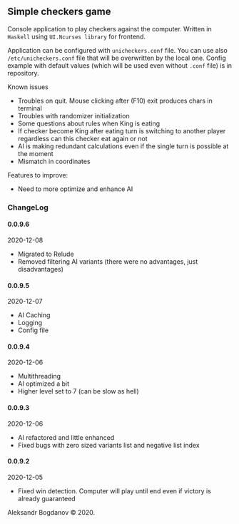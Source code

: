 ## Simple checkers game

Console application to play checkers against the computer.
Written in `Haskell` using `UI.Ncurses library` for frontend.

Application can be configured with `unicheckers.conf` file.
You can use also `/etc/unicheckers.conf` file that will be overwritten by the local one.
Config example with default values (which will be used even without `.conf` file) is in repository. 

Known issues
- Troubles on quit. Mouse clicking after (F10) exit produces chars in terminal
- Troubles with randomizer initialization
- Some questions about rules when King is eating
- If checker become King after eating turn is switching to another player regardless can this checker eat again or not
- AI is making redundant calculations even if the single turn is possible at the moment
- Mismatch in coordinates

Features to improve:
- Need to more optimize and enhance AI


### ChangeLog

#### 0.0.9.6
2020-12-08
- Migrated to Relude
- Removed filtering AI variants (there were no advantages, just disadvantages)

#### 0.0.9.5
2020-12-07
- AI Caching
- Logging
- Config file

#### 0.0.9.4
2020-12-06
- Multithreading
- AI optimized a bit
- Higher level set to 7 (can be slow as hell)

#### 0.0.9.3
2020-12-06
- AI refactored and little enhanced
- Fixed bugs with zero sized variants list and negative list index

#### 0.0.9.2
2020-12-05
- Fixed win detection. Computer will play until end even if victory is already guaranteed

Aleksandr Bogdanov © 2020.
